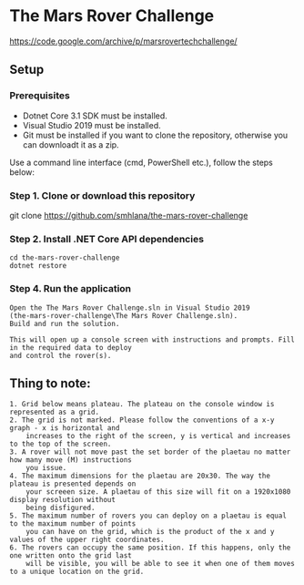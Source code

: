 # The Mars Rover Challenge
https://code.google.com/archive/p/marsrovertechchallenge/

## Setup
### Prerequisites
- Dotnet Core 3.1 SDK must be installed.
- Visual Studio 2019 must be installed.
- Git must be installed if you want to clone the repository, otherwise you can downloadt it as a zip.

Use a command line interface (cmd, PowerShell etc.), follow the steps below:

### Step 1. Clone or download this repository
git clone https://github.com/smhlana/the-mars-rover-challenge

### Step 2. Install .NET Core API dependencies
    cd the-mars-rover-challenge
    dotnet restore
    
### Step 4. Run the application
    Open the The Mars Rover Challenge.sln in Visual Studio 2019 
    (the-mars-rover-challenge\The Mars Rover Challenge.sln).
    Build and run the solution.
    
    This will open up a console screen with instructions and prompts. Fill in the required data to deploy
    and control the rover(s).

## Thing to note:
    1. Grid below means plateau. The plateau on the console window is represented as a grid.
    2. The grid is not marked. Please follow the conventions of a x-y graph - x is horizontal and 
        increases to the right of the screen, y is vertical and increases to the top of the screen.
    3. A rover will not move past the set border of the plaetau no matter how many move (M) instructions
        you issue. 
    4. The maximum dimensions for the plaetau are 20x30. The way the plateau is presented depends on
        your screeen size. A plaetau of this size will fit on a 1920x1080 display resolution without
        being disfigured.
    5. The maximum number of rovers you can deploy on a plaetau is equal to the maximum number of points
        you can have on the grid, which is the product of the x and y values of the upper right coordinates.
    6. The rovers can occupy the same position. If this happens, only the one written onto the grid last
        will be visible, you will be able to see it when one of them moves to a unique location on the grid.


